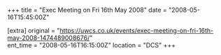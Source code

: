 +++
title = "Exec Meeting on Fri 16th May 2008"
date = "2008-05-16T15:45:00Z"

[extra]
original = "https://uwcs.co.uk/events/exec-meeting-on-fri-16th-may-2008-1474489008676/"    
ent_time = "2008-05-16T16:15:00Z"
location = "DCS"
+++



